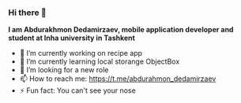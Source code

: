 ### Hi there 👋


**I am Abdurakhmon Dedamirzaev, mobile application developer and student at Inha university in Tashkent**

- 🔭 I’m currently working on recipe app
- 🌱 I’m currently learning local storange ObjectBox
- 🤔 I’m looking for a new role
- 📫 How to reach me: https://t.me/abdurahmon_dedamirzaev
- ⚡ Fun fact: You can't see your nose

